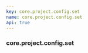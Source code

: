 ```yaml
---
key: core.project.config.set
name: core.project.config.set
api: true
---
```


### core.project.config.set
